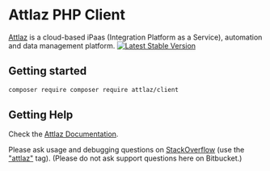 # Attlaz PHP Client #

[Attlaz](https://attlaz.com) is a cloud-based iPaas (Integration Platform as a Service), automation and data management
platform.
[![Latest Stable Version](https://img.shields.io/packagist/v/attlaz/client.svg)](https://packagist.org/packages/attlaz/client)

## Getting started ## 

```sh
composer require composer require attlaz/client
```

## Getting Help ##

Check the [Attlaz Documentation](https://attlaz.com/docs).

Please ask usage and debugging questions on [StackOverflow](http://stackoverflow.com/questions/tagged/attlaz) (use
the ["attlaz"](http://stackoverflow.com/questions/ask?tags=attlaz) tag).
(Please do not ask support questions here on Bitbucket.)
